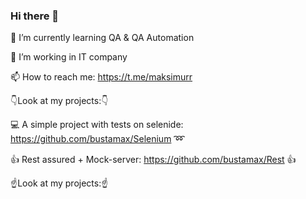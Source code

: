 ### Hi there 👋
🌱 I’m currently learning QA & QA Automation

🔭 I’m working in IT company

📫 How to reach me: https://t.me/maksimurr

👇Look at my projects:👇

💻 A simple project with tests on selenide: https://github.com/bustamax/Selenium ➿

👍 Rest assured + Mock-server: https://github.com/bustamax/Rest 👍

☝️Look at my projects:☝️


<!--
**bustamax/bustamax** is a ✨ _special_ ✨ repository because its `README.md` (this file) appears on your GitHub profile.

Here are some ideas to get you started:

- 🔭 I’m currently working on ...
- 🌱 I’m currently learning ...
- 👯 I’m looking to collaborate on ...
- 🤔 I’m looking for help with ...
- 💬 Ask me about ...
- 📫 How to reach me: ...
- 😄 Pronouns: ...
- ⚡ Fun fact: ...
-->
